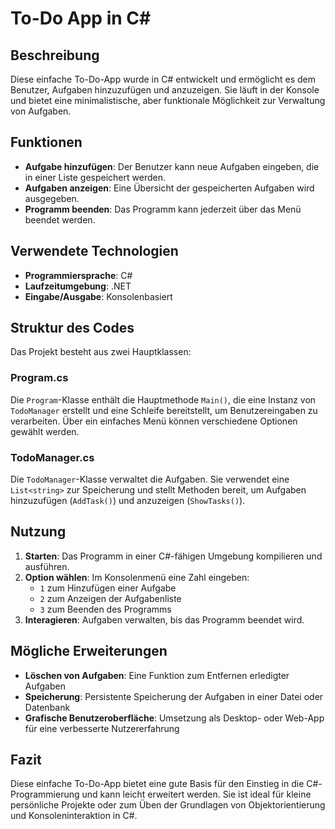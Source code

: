 # To-Do App in C#

## Beschreibung
Diese einfache To-Do-App wurde in C# entwickelt und ermöglicht es dem Benutzer, Aufgaben hinzuzufügen und anzuzeigen. Sie läuft in der Konsole und bietet eine minimalistische, aber funktionale Möglichkeit zur Verwaltung von Aufgaben.

## Funktionen
- **Aufgabe hinzufügen**: Der Benutzer kann neue Aufgaben eingeben, die in einer Liste gespeichert werden.
- **Aufgaben anzeigen**: Eine Übersicht der gespeicherten Aufgaben wird ausgegeben.
- **Programm beenden**: Das Programm kann jederzeit über das Menü beendet werden.

## Verwendete Technologien
- **Programmiersprache**: C#
- **Laufzeitumgebung**: .NET
- **Eingabe/Ausgabe**: Konsolenbasiert

## Struktur des Codes
Das Projekt besteht aus zwei Hauptklassen:

### **Program.cs**
Die `Program`-Klasse enthält die Hauptmethode `Main()`, die eine Instanz von `TodoManager` erstellt und eine Schleife bereitstellt, um Benutzereingaben zu verarbeiten. Über ein einfaches Menü können verschiedene Optionen gewählt werden.

### **TodoManager.cs**
Die `TodoManager`-Klasse verwaltet die Aufgaben. Sie verwendet eine `List<string>` zur Speicherung und stellt Methoden bereit, um Aufgaben hinzuzufügen (`AddTask()`) und anzuzeigen (`ShowTasks()`).

## Nutzung
1. **Starten**: Das Programm in einer C#-fähigen Umgebung kompilieren und ausführen.
2. **Option wählen**: Im Konsolenmenü eine Zahl eingeben:
   - `1` zum Hinzufügen einer Aufgabe
   - `2` zum Anzeigen der Aufgabenliste
   - `3` zum Beenden des Programms
3. **Interagieren**: Aufgaben verwalten, bis das Programm beendet wird.

## Mögliche Erweiterungen
- **Löschen von Aufgaben**: Eine Funktion zum Entfernen erledigter Aufgaben
- **Speicherung**: Persistente Speicherung der Aufgaben in einer Datei oder Datenbank
- **Grafische Benutzeroberfläche**: Umsetzung als Desktop- oder Web-App für eine verbesserte Nutzererfahrung

## Fazit
Diese einfache To-Do-App bietet eine gute Basis für den Einstieg in die C#-Programmierung und kann leicht erweitert werden. Sie ist ideal für kleine persönliche Projekte oder zum Üben der Grundlagen von Objektorientierung und Konsoleninteraktion in C#.

